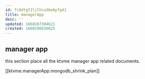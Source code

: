 ```yaml
---
id: fc8dtgf2ljlhca36e6pfg41
title: managerApp
desc: ''
updated: 1660267304621
created: 1660196636825
---
```


## manager app

this section place all the ktvme manager app related documents.

[[ktvme.managerApp.mongodb_shrink_plan]]
